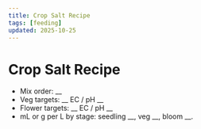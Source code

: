 ```yaml
---
title: Crop Salt Recipe
tags: [feeding]
updated: 2025-10-25
---
```

# Crop Salt Recipe

- Mix order: __  
- Veg targets: __ EC / pH __  
- Flower targets: __ EC / pH __  
- mL or g per L by stage: seedling __, veg __, bloom __.
